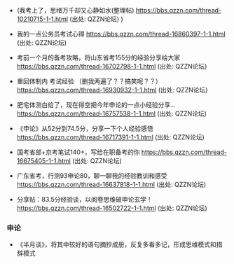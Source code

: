 - (我考上了，思绪万千却又心静如水(整理帖)
https://bbs.qzzn.com/thread-10210715-1-1.html
(出处: QZZN论坛)
)

- 我的一点公务员考试心得
https://bbs.qzzn.com/thread-16860397-1-1.html
(出处: QZZN论坛)

- 考前一个月的备考攻略，将山东省考155分的经验分享给大家
https://bbs.qzzn.com/thread-16702798-1-1.html
(出处: QZZN论坛)

- 重回体制内  考试经验  （删我两遍了？？搞笑呢？？）
https://bbs.qzzn.com/thread-16930932-1-1.html
(出处: QZZN论坛)

- 肥宅体测白给了，现在得空把今年申论的一点小经验分享...
https://bbs.qzzn.com/thread-16757538-1-1.html
(出处: QZZN论坛)

- 《申论》从52分到74.5分，分享一下个人经验感悟
https://bbs.qzzn.com/thread-16717391-1-1.html
(出处: QZZN论坛)

- 国考省部+京考笔试140+，写给在职备考的你
https://bbs.qzzn.com/thread-16675405-1-1.html
(出处: QZZN论坛)

- 广东省考，行测93申论80，聊一聊我的经验教训和感受
https://bbs.qzzn.com/thread-16637818-1-1.html
(出处: QZZN论坛)

- 分享贴：83.5分经验谈，以阅卷思维破申论玄学！
https://bbs.qzzn.com/thread-16502722-1-1.html
(出处: QZZN论坛)


### 申论

- 《半月谈》，将其中较好的语句摘抄成册，反复多看多记，形成思维模式和措辞模式

